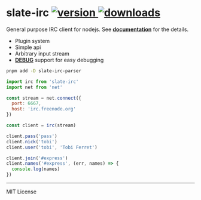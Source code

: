 slate-irc [![version] ![downloads]][npm]
========
General purpose IRC client for nodejs. See **[documentation]** for the details.

- Plugin system
- Simple api
- Arbitrary input stream
- **[DEBUG]** support for easy debugging

```bash
pnpm add -D slate-irc-parser
```
```js
import irc from 'slate-irc'
import net from 'net'

const stream = net.connect({
  port: 6667,
  host: 'irc.freenode.org'
})

const client = irc(stream)

client.pass('pass')
client.nick('tobi')
client.user('tobi', 'Tobi Ferret')

client.join('#express')
client.names('#express', (err, names) => {
  console.log(names)
})
```

--------

MIT License

[version]: https://badgen.net/npm/v/slate-irc
[downloads]: https://badgen.net/npm/dt/slate-irc
[npm]: https://npmjs.org/package/slate-irc

[documentation]: docs.md
[DEBUG]: https://github.com/visionmedia/debug
